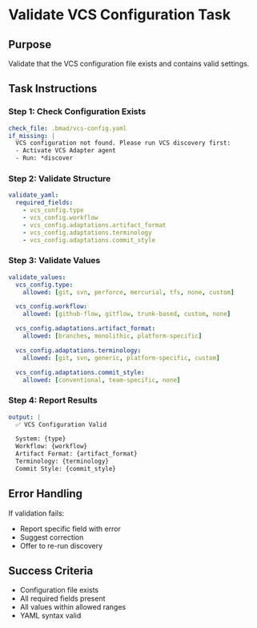 # Validate VCS Configuration Task

## Purpose

Validate that the VCS configuration file exists and contains valid settings.

## Task Instructions

### Step 1: Check Configuration Exists

```yaml
check_file: .bmad/vcs-config.yaml
if_missing: |
  VCS configuration not found. Please run VCS discovery first:
  - Activate VCS Adapter agent
  - Run: *discover
```

### Step 2: Validate Structure

```yaml
validate_yaml:
  required_fields:
    - vcs_config.type
    - vcs_config.workflow
    - vcs_config.adaptations.artifact_format
    - vcs_config.adaptations.terminology
    - vcs_config.adaptations.commit_style
```

### Step 3: Validate Values

```yaml
validate_values:
  vcs_config.type:
    allowed: [git, svn, perforce, mercurial, tfs, none, custom]

  vcs_config.workflow:
    allowed: [github-flow, gitflow, trunk-based, custom, none]

  vcs_config.adaptations.artifact_format:
    allowed: [branches, monolithic, platform-specific]

  vcs_config.adaptations.terminology:
    allowed: [git, svn, generic, platform-specific, custom]

  vcs_config.adaptations.commit_style:
    allowed: [conventional, team-specific, none]
```

### Step 4: Report Results

```yaml
output: |
  ✅ VCS Configuration Valid

  System: {type}
  Workflow: {workflow}
  Artifact Format: {artifact_format}
  Terminology: {terminology}
  Commit Style: {commit_style}
```

## Error Handling

If validation fails:

- Report specific field with error
- Suggest correction
- Offer to re-run discovery

## Success Criteria

- Configuration file exists
- All required fields present
- All values within allowed ranges
- YAML syntax valid
